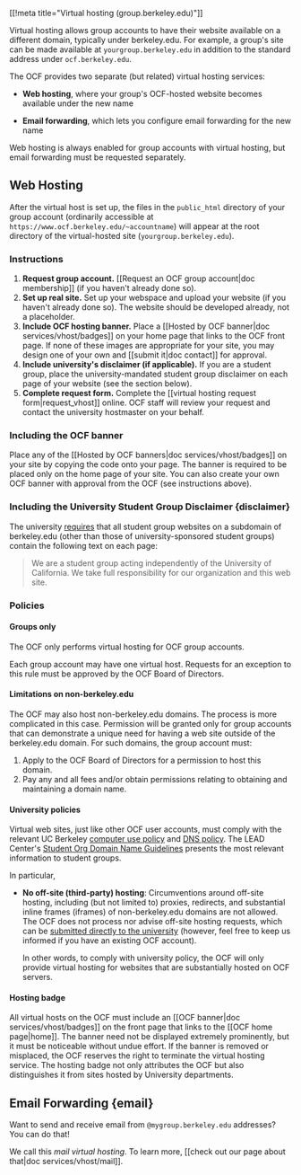 [[!meta title="Virtual hosting (group.berkeley.edu)"]]


Virtual hosting allows group accounts to have their website available on a
different domain, typically under berkeley.edu. For example, a group's site can
be made available at `yourgroup.berkeley.edu` in addition to the standard
address under `ocf.berkeley.edu`.

The OCF provides two separate (but related) virtual hosting services:

* **Web hosting**, where your group's OCF-hosted website becomes available
  under the new name

* **Email forwarding**, which lets you configure email forwarding for the new
  name

Web hosting is always enabled for group accounts with virtual hosting, but
email forwarding must be requested separately.

## Web Hosting

After the virtual host is set up, the files in the `public_html` directory of
your group account (ordinarily accessible at
`https://www.ocf.berkeley.edu/~accountname`) will appear at the root directory
of the virtual-hosted site (`yourgroup.berkeley.edu`).

### Instructions

1.   **Request group account.** [[Request an OCF group account|doc membership]]
     (if you haven't already done so).
2.   **Set up real site.** Set up your webspace and upload your website (if you
     haven't already done so). The website should be developed already, not a
     placeholder.
3.   **Include OCF hosting banner.** Place a [[Hosted by OCF banner|doc
     services/vhost/badges]] on your home page that links to the OCF front
     page. If none of these images are appropriate for your site, you may
     design one of your own and [[submit it|doc contact]] for approval.
4.   **Include university's disclaimer (if applicable).** If you are a student
     group, place the university-mandated student group disclaimer on each page
     of your website (see the section below).
5.   **Complete request form.** Complete the [[virtual hosting request
     form|request_vhost]] online. OCF staff will review your request and
     contact the university hostmaster on your behalf.

### Including the OCF banner

Place any of the [[Hosted by OCF banners|doc services/vhost/badges]] on your
site by copying the code onto your page. The banner is required to be placed
only on the home page of your site. You can also create your own OCF banner
with approval from the OCF (see instructions above).

### Including the University Student Group Disclaimer    {disclaimer}

The university [requires][rso-domains] that all student group websites on a
subdomain of berkeley.edu (other than those of university-sponsored student
groups) contain the following text on each page:

> We are a student group acting independently of the University of California.
> We take full responsibility for our organization and this web site.

### Policies

#### Groups only

The OCF only performs virtual hosting for OCF group accounts.

Each group account may have one virtual host. Requests for an exception to this
rule must be approved by the OCF Board of Directors.

#### Limitations on non-berkeley.edu

The OCF may also host non-berkeley.edu domains. The process is more complicated
in this case. Permission will be granted only for group accounts that can
demonstrate a unique need for having a web site outside of the berkeley.edu
domain. For such domains, the group account must:

 1.   Apply to the OCF Board of Directors for a permission to host this domain.
 2.   Pay any and all fees and/or obtain permissions relating to obtaining and
      maintaining a domain name.

#### University policies

Virtual web sites, just like other OCF user accounts, must comply with the
relevant UC Berkeley [computer use policy][computer-use] and [DNS
policy][dns-policy]. The LEAD Center's [Student Org Domain Name
Guidelines][rso-domains] presents the most relevant information to student
groups.

[computer-use]: https://security.berkeley.edu/policy/usepolicy.html
[dns-policy]: https://security.berkeley.edu/policy/dns
[rso-domains]: http://lead.berkeley.edu/wp-content/uploads/2014/12/student-org-domain-guidelines.pdf

In particular,

* **No off-site (third-party) hosting**: Circumventions around off-site
  hosting, including (but not limited to) proxies, redirects, and substantial
  inline frames (iframes) of non-berkeley.edu domains are not allowed. The OCF
  does not process nor advise off-site hosting requests, which can be
  [submitted directly to the university][offsite] (however, feel free to keep
  us informed if you have an existing OCF account).

  In other words, to comply with university policy, the OCF will only provide
  virtual hosting for websites that are substantially hosted on OCF servers.

[offsite]: https://offsitehosting.berkeley.edu/

#### Hosting badge

All virtual hosts on the OCF must include an [[OCF banner|doc
services/vhost/badges]] on the front page that links to the [[OCF home
page|home]]. The banner need not be displayed extremely prominently, but it
must be noticeable without undue effort. If the banner is removed or misplaced,
the OCF reserves the right to terminate the virtual hosting service. The
hosting badge not only attributes the OCF but also distinguishes it from sites
hosted by University departments.

## Email Forwarding    {email}

Want to send and receive email from `@mygroup.berkeley.edu` addresses? You can
do that!

We call this *mail virtual hosting*. To learn more, [[check out our page about
that|doc services/vhost/mail]].
